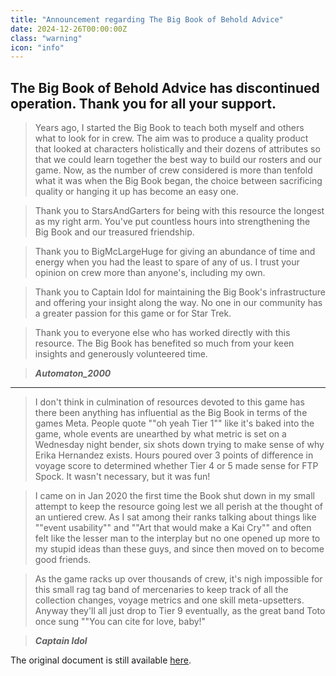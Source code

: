 ```yaml
---
title: "Announcement regarding The Big Book of Behold Advice"
date: 2024-12-26T00:00:00Z
class: "warning"
icon: "info"
---
```


## The Big Book of Behold Advice has discontinued operation. Thank you for all your support.

> Years ago, I started the Big Book to teach both myself and others what to look for in crew. The aim was to produce a quality product that looked at characters holistically and their dozens of attributes so that we could learn together the best way to build our rosters and our game. Now, as the number of crew considered is more than tenfold what it was when the Big Book began, the choice between sacrificing quality or hanging it up has become an easy one.

> Thank you to StarsAndGarters for being with this resource the longest as my right arm. You've put countless hours into strengthening the Big Book and our treasured friendship.

> Thank you to BigMcLargeHuge for giving an abundance of time and energy when you had the least to spare of any of us. I trust your opinion on crew more than anyone's, including my own.

> Thank you to Captain Idol for maintaining the Big Book's infrastructure and offering your insight along the way. No one in our community has a greater passion for this game or for Star Trek.

> Thank you to everyone else who has worked directly with this resource. The Big Book has benefited so much from your keen insights and generously volunteered time.

> ***Automaton_2000***

----------

> I don't think in culmination of resources devoted to this game has there been anything has influential as the Big Book in terms of the games Meta. People quote ""oh yeah Tier 1"" like it's baked into the game, whole events are unearthed by what metric is set on a Wednesday night bender, six shots down trying to make sense of why Erika Hernandez exists. Hours poured over 3 points of difference in voyage score to determined whether Tier 4 or 5 made sense for FTP Spock. It wasn't necessary, but it was fun!

> I came on in Jan 2020 the first time the Book shut down in my small attempt to keep the resource going lest we all perish at the thought of an untiered crew. As I sat among their ranks talking about things like ""event usability"" and ""Art that would make a Kai Cry"" and often felt like the lesser man to the interplay but no one opened up more to my stupid ideas than these guys, and since then moved on to become good friends.

> As the game racks up over thousands of crew, it's nigh impossible for this small rag tag band of mercenaries to keep track of all the collection changes, voyage metrics and one skill meta-upsetters. Anyway they'll all just drop to Tier 9 eventually, as the great band Toto once sung ""You can cite for love, baby!"

> ***Captain Idol***

The original document is still available [here](https://docs.google.com/spreadsheets/d/1CYR5jnqtacbQM9MIsXp6ATs84Q3rbRM3SmKmUtBvlJ0/edit?usp=sharing).